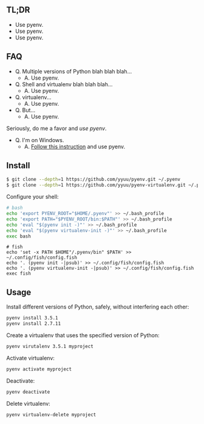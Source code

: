## TL;DR

- Use pyenv.
- Use pyenv.
- Use pyenv.

## FAQ

- Q. Multiple versions of Python blah blah blah...
    - A. Use pyenv.
- Q. Shell and virtualenv blah blah blah...
    - A. Use pyenv.
- Q. virtualenv...
    - A. Use pyenv.
- Q. But...
    - A. Use pyenv.

Seriously, do me a favor and _use pyenv_.

- Q. I'm on Windows.
    - A. [Follow this instruction](https://wiki.archlinux.org/index.php/Installation_guide) and use pyenv.

## Install

```sh
$ git clone --depth=1 https://github.com/yyuu/pyenv.git ~/.pyenv
$ git clone --depth=1 https://github.com/yyuu/pyenv-virtualenv.git ~/.pyenv/plugins/pyenv-virtualenv
```

Configure your shell:

```bash
# bash
echo 'export PYENV_ROOT="$HOME/.pyenv"' >> ~/.bash_profile
echo 'export PATH="$PYENV_ROOT/bin:$PATH"' >> ~/.bash_profile
echo 'eval "$(pyenv init -)"' >> ~/.bash_profile
echo 'eval "$(pyenv virtualenv-init -)"' >> ~/.bash_profile
exec bash
```

```fish
# fish
echo 'set -x PATH $HOME"/.pyenv/bin" $PATH' >> ~/.config/fish/config.fish
echo '. (pyenv init -|psub)' >> ~/.config/fish/config.fish
echo '. (pyenv virtualenv-init -|psub)' >> ~/.config/fish/config.fish
exec fish
```

## Usage

Install different versions of Python, safely, without interfering each other:

```sh
pyenv install 3.5.1
pyenv install 2.7.11
```

Create a virtualenv that uses the specified version of Python:

```sh
pyenv virutalenv 3.5.1 myproject
```

Activate virtualenv:

```sh
pyenv activate myproject
```

Deactivate:

```sh
pyenv deactivate
```

Delete virtualenv:

```sh
pyenv virtualenv-delete myproject
```
